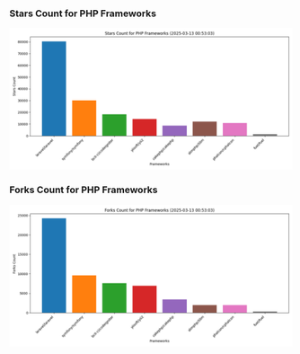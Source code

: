 ### Stars Count for PHP Frameworks

![Stars Chart](./archive/charts/20250313005303_stars_count.png)

### Forks Count for PHP Frameworks

![Forks Chart](./archive/charts/20250313005303_forks_count.png)

